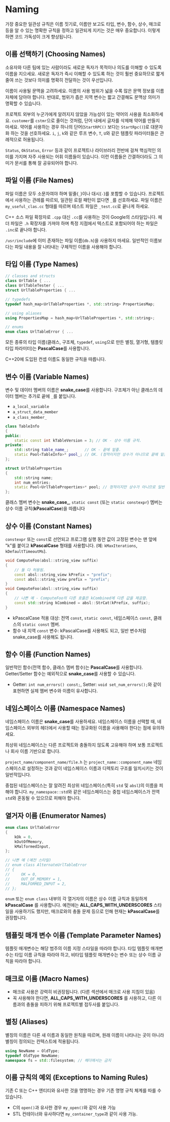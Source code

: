 # Naming

가장 중요한 일관성 규칙은 이름 짓기로, 이름만 보고도 타입, 변수, 함수, 상수, 매크로 등을 알 수 있는 명확한 규칙을 정하고 일관되게 지키는 것은 매우 중요합니다. 이렇게 하면 코드 가독성이 크게 향상됩니다.

## 이름 선택하기 (Choosing Names)
소유자와 다른 팀에 있는 사람이라도 새로운 독자가 목적이나 의도를 이해할 수 있도록 이름을 지으세요. 새로운 독자가 즉시 이해할 수 있도록 하는 것이 훨씬 중요하므로 짧게 줄여 쓰는 것보다 의미를 명확히 전달하는 것이 우선입니다.

이름이 사용될 문맥을 고려하세요. 이름의 사용 범위가 넓을 수록 많은 문맥 정보를 이름 자체에 담아야 합니다. 반대로, 범위가 좁은 지역 변수는 짧고 간결해도 문맥상 의미가 명확할 수 있습니다.

프로젝트 외부의 누군가에게 알려지지 않았을 가능성이 있는 약어의 사용을 최소화하세요. `customer`를 `cstmr`으로 줄이는 것처럼, 단어 내에서 글자를 삭제해 약어를 만들지 마세요. 약어를 사용하는 경우 하나의 단어(`StartRPC()` 보다는 `StartRpc()`)로 대문자화 하는 것을 선호하세요. `i`, `j`, `k`와 같은 루프 변수, `T`, `U`와 같은 템플릿 파라미터들은 관례적으로 허용됩니다.

`Status`, `OkStatus`, `Error` 등과 같이 프로젝트나 라이브러리 전반에 걸쳐 핵심적인 의미를 가지며 자주 사용되는 어휘 이름들이 있습니다. 이런 이름들은 간결하더라도 그 의미가 문서를 통해 잘 공유되어야 합니다.

## 파일 이름 (File Names)
파일 이름은 모두 소문자여야 하며 밑줄(`_`)이나 대시(`-`)를 포함할 수 있습니다. 프로젝트에서 사용하는 관례를 따르되, 일관된 로컬 패턴이 없다면 `_`를 선호하세요. 파일 이름은 `my_useful_clas.cc` 형태를 따르며 테스트 파일은 `_test.cc`로 끝나게 하세요.

C++ 소스 파일 확장자로 `.cpp` 대신 `.cc`를 사용하는 것이 Google의 스타일입니다. 헤더 파일은 `.h` 확장자를 가져야 하며 특정 지점에서 텍스트로 포함되어야 하는 파일은 `.inc`로 끝나야 합니다.

`/usr/include`에 이미 존재하는 파일 이름(`db.h`)을 사용하지 마세요. 일반적인 이름보다는 파일 내용을 잘 나타내는 구체적인 이름을 사용해야 합니다.

## 타입 이름 (Type Names)
```cpp
// classes and structs
class UrlTable { ...
class UrlTableTester { ...
struct UrlTableProperties { ...

// typedefs
typedef hash_map<UrlTableProperties *, std::string> PropertiesMap;

// using aliases
using PropertiesMap = hash_map<UrlTableProperties *, std::string>;

// enums
enum class UrlTableError { ...
```
모든 종류의 타입 이름(클래스, 구조체, `typedef`, `using`으로 만든 별칭, 열거형, 템플릿 타입 파라미터)는 **PascalCase**를 사용합니다.

C++20에 도입된 컨셉 이름도 동일한 규칙을 따릅니다.

## 변수 이름 (Variable Names)
변수 및 데이터 멤버의 이름은 **snake_case**를 사용합니다. 구조체가 아닌 클래스의 데이터 멤버는 추가로 끝에 `_`를 붙입니다.
- `a_local_variable`
- `a_struct_data_member`
- `a_class_member_`

```cpp
class TableInfo
{
public:
    static const int kTableVersion = 3; // OK - 상수 이름 규칙.
private:
    std::string table_name_;       // OK - 끝에 밑줄.
    static Pool<TableInfo>* pool_; // OK. (정적이지만 상수가 아니므로 끝에 밑줄)
};

struct UrlTableProperties
{
    std::string name;
    int num_entries;
    static Pool<UrlTableProperties>* pool; // 정적이지만 상수가 아니므로 일반 변수 규칙
};
```
클래스 멤버 변수는 **snake_case_**, `static const` (또는 `static constexpr`) 멤버는 상수 이름 규칙(**kPascalCase**)을 따릅니다

## 상수 이름 (Constant Names)
`constexpr` 또는 `const`로 선언되고 프로그램 실행 동안 값이 고정된 변수는 맨 앞에 "k"를 붙이고  **kPascalCase** 형태를 사용합니다. (예: `kMaxIterations`, `kDefaultTimeoutMs`).

```cpp
void ComputeFoo(absl::string_view suffix)
{
    // 둘 다 허용됨.
    const absl::string_view kPrefix = "prefix";
    const absl::string_view prefix = "prefix";
}
void ComputeFoo(absl::string_view suffix)
{
    // 나쁜 예 - ComputeFoo의 다른 호출은 kCombined에 다른 값을 제공함.
    const std::string kCombined = absl::StrCat(kPrefix, suffix);
}
```
- kPascalCase 적용 대상: 전역 `const`, `static const`, 네임스페이스 `const`, 클래스의 `static const` 멤버.
- 함수 내 지역 `const` 변수: kPascalCase를 사용해도 되고, 일반 변수처럼 snake_case를 사용해도 됩니다.

## 함수 이름 (Function Names)
일반적인 함수(전역 함수, 클래스 멤버 함수)는 **PascalCase**를 사용합니다. Getter/Setter 함수는 예외적으로 **snake_case**를 사용할 수 있습니다.
- Getter: `int num_errors() const;`, Setter: `void set_num_errors();`와 같이 표현하면 실제 멤버 변수와 이름이 유사합니다.

## 네임스페이스 이름 (Namespace Names)
네임스페이스 이름은 **snake_case**를 사용하세요. 네임스페이스 이름을 선택할 때, 네임스페이스 외부의 헤더에서 사용할 때는 정규화된 이름을 사용해야 한다는 점에 유의하세요.

최상위 네임스페이스는 다른 프로젝트와 충돌하지 않도록 고유해야 하며 보통 프로젝트나 회사 이름 기반으로 합니다.

`project_name/component_name/file.h` 는 `project_name::component_name` 네임스페이스로 설정하는 것과 같이 네임스페이스 이름과 디렉토리 구조를 일치시키는 것이 일반적입니다.

중첩된 네임스페이스는 잘 알려진 최상위 네임스페이스(특히 `std` 및 `absl`)의 이름을 피해야 합니다. `my_namespace::std`와 같은 네임스페이스는 중첩 네임스페이스가 전역 `std`와 혼동될 수 있으므로 피해야 합니다.

## 열거자 이름 (Enumerator Names)
```cpp
enum class UrlTableError
{
    kOk = 0,
    kOutOfMemory,
    kMalformedInput,
};

// 나쁜 예 (예전 스타일)
// enum class AlternateUrlTableError
// {
//     OK = 0,
//     OUT_OF_MEMORY = 1,
//     MALFORMED_INPUT = 2,
// };
```
`enum` 또는 `enum class` 내부의 각 열거자의 이름은 상수 이름 규칙과 동일하게 **kPascalCase** 를 사용합니다. 예전에는 **ALL_CAPS_WITH_UNDERSCORES** 스타일을 사용하기도 했지만, 매크로와의 충돌 문제 등으로 인해 현재는 **kPascalCase**를 권장합니다.

## 템플릿 매개 변수 이름 (Template Parameter Names)
템플릿 매개변수는 해당 범주의 이름 지정 스타일을 따라야 합니다. 타입 템플릿 매개변수는 타입 이름 규칙을 따라야 하고, 비타입 템플릿 매개변수는 변수 또는 상수 이름 규칙을 따라야 합니다.

## 매크로 이름 (Macro Names)
- 매크로 사용은 강력히 비권장됩니다. (다른 섹션에서 매크로 사용 지침이 있음)
- 꼭 사용해야 한다면, **ALL_CAPS_WITH_UNDERSCORES** 를 사용하고, 다른 이름과의 충돌을 피하기 위해 프로젝트별 접두사를 붙입니다.

## 별칭 (Aliases)
별칭의 이름은 다른 새 이름과 동일한 원칙을 따르며, 원래 이름이 나타나는 곳이 아니라 별칭이 정의되는 컨텍스트에 적용됩니다.
```cpp
using NewName = OldType;
typedef OldType NewName;
namespace fs = std::filesystem; // 헤더에서는 금지
```

## 이름 규칙의 예외 (Exceptions to Naming Rules)
기존 C 또는 C++ 엔티티와 유사한 것을 명명하는 경우 기존 명명 규칙 체계를 따를 수 있습니다.
- C의 `open()`과 유사한 경우 `my_open()`와 같이 사용 가능
- STL 컨테이너와 유사하다면 `my_container_type`과 같이 사용 가능.